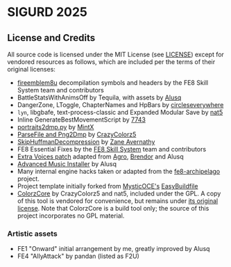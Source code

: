 # SIGURD 2025

## License and Credits

All source code is licensed under the MIT License (see [LICENSE](LICENSE))
except for vendored resources as follows, which are included per the terms of
their original licenses:

- [fireemblem8u](https://github.com/FireEmblemUniverse/fireemblem8u)
  decompilation symbols and headers by the FE8 Skill System team and contributors
- BattleStatsWithAnimsOff by Tequila, with assets by [Alusq](https://feuniverse.us/u/alusq/summary)
- DangerZone, LToggle, ChapterNames and HpBars by [circleseverywhere](https://github.com/boviex)
- `lyn`, libgbafe, text-process-classic and Expanded Modular Save by
  [nat5](https://github.com/StanHash/)
- Inline GenerateBestMovementScript by [7743](https://github.com/FEBuilderGBA/FEBuilderGBA)
- [portraits2dmp.py](https://feuniverse.us/t/the-portrait-formatter-no-one-was-asking-for/13910)
  by [MintX](https://feuniverse.us/u/mintx/summary)
- [ParseFile and Png2Dmp](https://github.com/FireEmblemUniverse/EAFormattingSuite) by [CrazyColorz5](https://github.com/Crazycolorz5)
- [SkipHuffmanDecompression](https://github.com/ZaneAvernathy/Rewrite) by [Zane Avernathy](https://github.com/ZaneAvernathy)
- FE8 Essential Fixes by the [FE8 Skill System](https://github.com/FireEmblemUniverse/SkillSystem_FE8/) team and contributors
- [Extra Voices patch](https://feuniverse.us/t/advanced-music-installer/6450) adapted from [Agro](https://feuniverse.us/u/agro/summary), [Brendor](https://feuniverse.us/u/brendor/summary) and Alusq
- [Advanced Music Installer](https://feuniverse.us/t/advanced-music-installer/6450) by Alusq
- Many internal engine hacks taken or adapted from the [fe8-archipelago](https://github.com/CT075/fe8-archipelago) project.
- Project template initially forked from [MysticOCE's](https://github.com/MysticOCE)
  [EasyBuildfile](https://github.com/MysticOCE/EasyBuildfile)
- [ColorzCore](https://github.com/FireEmblemUniverse/ColorzCore/tree) by
  CrazyColorz5 and nat5, included under the GPL. A copy of this tool is
  vendored for convenience, but remains under [its original license](bin/ColorzCore/LICENSE).
  Note that ColorzCore is a build tool only; the source of this project
  incorporates no GPL material.

### Artistic assets

- FE1 "Onward" initial arrangement by me, greatly improved by Alusq
- FE4 "AllyAttack" by pandan (listed as F2U)
